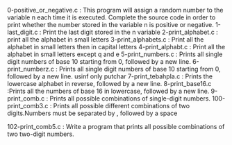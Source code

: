 0-positive_or_negative.c : This program will assign a random number to the variable n each time it is executed. Complete the source code in order to print whether the number stored in the variable n is positive or negative.
1-last_digit.c : Print the last digit stored in the n variable
2-print_alphabet.c : print all the alphabet in small letters
3-print_alphabets.c : Print all the alphabet in small letters then in capital letters
4-print_alphabt.c : Print all the alphabet in small letters except q and e
5-print_numbers.c : Prints all single digit numbers of base 10 starting from 0, followed by a new line.
6-print_numberz.c : Prints all single digit numbers of base 10 starting from 0, followed by a new line. usinf only putchar
7-print_tebahpla.c : Prints the lowercase alphabet in reverse, followed by a new line.
8-print_base16.c :Prints all the numbers of base 16 in lowercase, followed by a new line.
9-print_comb.c : Prints all possible combinations of single-digit numbers.
100-print_comb3.c : Prints all possible different combinations of two digits.Numbers must be separated by , followed by a space

102-print_comb5.c : Write a program that prints all possible combinations of two two-digit numbers.

